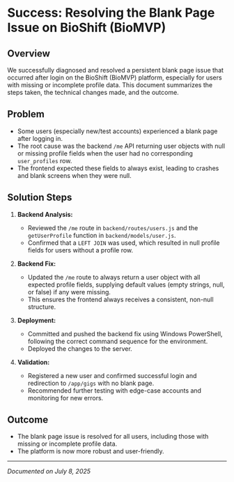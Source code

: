 # Success: Resolving the Blank Page Issue on BioShift (BioMVP)

## Overview
We successfully diagnosed and resolved a persistent blank page issue that occurred after login on the BioShift (BioMVP) platform, especially for users with missing or incomplete profile data. This document summarizes the steps taken, the technical changes made, and the outcome.

## Problem
- Some users (especially new/test accounts) experienced a blank page after logging in.
- The root cause was the backend `/me` API returning user objects with null or missing profile fields when the user had no corresponding `user_profiles` row.
- The frontend expected these fields to always exist, leading to crashes and blank screens when they were null.

## Solution Steps
1. **Backend Analysis:**
   - Reviewed the `/me` route in `backend/routes/users.js` and the `getUserProfile` function in `backend/models/user.js`.
   - Confirmed that a `LEFT JOIN` was used, which resulted in null profile fields for users without a profile row.

2. **Backend Fix:**
   - Updated the `/me` route to always return a user object with all expected profile fields, supplying default values (empty strings, null, or false) if any were missing.
   - This ensures the frontend always receives a consistent, non-null structure.

3. **Deployment:**
   - Committed and pushed the backend fix using Windows PowerShell, following the correct command sequence for the environment.
   - Deployed the changes to the server.

4. **Validation:**
   - Registered a new user and confirmed successful login and redirection to `/app/gigs` with no blank page.
   - Recommended further testing with edge-case accounts and monitoring for new errors.

## Outcome
- The blank page issue is resolved for all users, including those with missing or incomplete profile data.
- The platform is now more robust and user-friendly.

---
*Documented on July 8, 2025*
